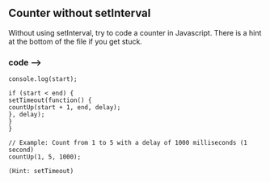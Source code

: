 ## Counter without setInterval

Without using setInterval, try to code a counter in Javascript. There is a hint at the bottom of the file if you get stuck.

### code -->

```function countUp(start, end, delay) {
console.log(start);

if (start < end) {
setTimeout(function() {
countUp(start + 1, end, delay);
}, delay);
}
}

// Example: Count from 1 to 5 with a delay of 1000 milliseconds (1 second)
countUp(1, 5, 1000);

(Hint: setTimeout)

```
